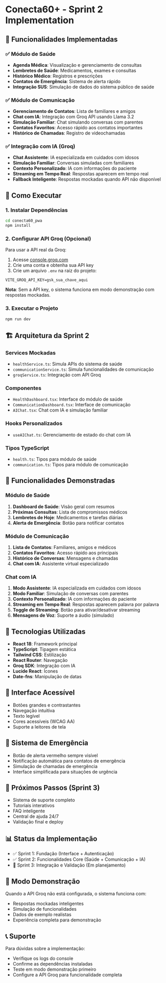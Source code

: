 # Conecta60+ - Sprint 2 Implementation

## 🎯 Funcionalidades Implementadas

### ✅ Módulo de Saúde
- **Agenda Médica**: Visualização e gerenciamento de consultas
- **Lembretes de Saúde**: Medicamentos, exames e consultas
- **Histórico Médico**: Registros e prescrições
- **Contatos de Emergência**: Sistema de alerta rápido
- **Integração SUS**: Simulação de dados do sistema público de saúde

### ✅ Módulo de Comunicação
- **Gerenciamento de Contatos**: Lista de familiares e amigos
- **Chat com IA**: Integração com Groq API usando Llama 3.2
- **Simulação Familiar**: Chat simulando conversas com parentes
- **Contatos Favoritos**: Acesso rápido aos contatos importantes
- **Histórico de Chamadas**: Registro de videochamadas

### ✅ Integração com IA (Groq)
- **Chat Assistente**: IA especializada em cuidados com idosos
- **Simulação Familiar**: Conversas simuladas com familiares
- **Contexto Personalizado**: IA com informações do paciente
- **Streaming em Tempo Real**: Respostas aparecem em tempo real
- **Fallback Inteligente**: Respostas mockadas quando API não disponível

## 🚀 Como Executar

### 1. Instalar Dependências
```bash
cd conecta60_pwa
npm install
```

### 2. Configurar API Groq (Opcional)
Para usar a API real da Groq:

1. Acesse [console.groq.com](https://console.groq.com/)
2. Crie uma conta e obtenha sua API key
3. Crie um arquivo `.env` na raiz do projeto:
```env
VITE_GROQ_API_KEY=gsk_sua_chave_aqui
```

**Nota**: Sem a API key, o sistema funciona em modo demonstração com respostas mockadas.

### 3. Executar o Projeto
```bash
npm run dev
```

## 🏗️ Arquitetura da Sprint 2

### Services Mockadas
- `healthService.ts`: Simula APIs do sistema de saúde
- `communicationService.ts`: Simula funcionalidades de comunicação
- `groqService.ts`: Integração com API Groq

### Componentes
- `HealthDashboard.tsx`: Interface do módulo de saúde
- `CommunicationDashboard.tsx`: Interface de comunicação
- `AIChat.tsx`: Chat com IA e simulação familiar

### Hooks Personalizados
- `useAIChat.ts`: Gerenciamento de estado do chat com IA

### Tipos TypeScript
- `health.ts`: Tipos para módulo de saúde
- `communication.ts`: Tipos para módulo de comunicação

## 🎨 Funcionalidades Demonstradas

### Módulo de Saúde
1. **Dashboard de Saúde**: Visão geral com resumos
2. **Próximas Consultas**: Lista de compromissos médicos
3. **Lembretes de Hoje**: Medicamentos e tarefas diárias
4. **Alerta de Emergência**: Botão para notificar contatos

### Módulo de Comunicação
1. **Lista de Contatos**: Familiares, amigos e médicos
2. **Contatos Favoritos**: Acesso rápido aos principais
3. **Histórico de Conversas**: Mensagens e chamadas
4. **Chat com IA**: Assistente virtual especializado

### Chat com IA
1. **Modo Assistente**: IA especializada em cuidados com idosos
2. **Modo Familiar**: Simulação de conversas com parentes
3. **Contexto Personalizado**: IA com informações do paciente
4. **Streaming em Tempo Real**: Respostas aparecem palavra por palavra
5. **Toggle de Streaming**: Botão para ativar/desativar streaming
6. **Mensagens de Voz**: Suporte a áudio (simulado)

## 🔧 Tecnologias Utilizadas

- **React 18**: Framework principal
- **TypeScript**: Tipagem estática
- **Tailwind CSS**: Estilização
- **React Router**: Navegação
- **Groq SDK**: Integração com IA
- **Lucide React**: Ícones
- **Date-fns**: Manipulação de datas

## 📱 Interface Acessível

- Botões grandes e contrastantes
- Navegação intuitiva
- Texto legível
- Cores acessíveis (WCAG AA)
- Suporte a leitores de tela

## 🚨 Sistema de Emergência

- Botão de alerta vermelho sempre visível
- Notificação automática para contatos de emergência
- Simulação de chamadas de emergência
- Interface simplificada para situações de urgência

## 🎯 Próximos Passos (Sprint 3)

- Sistema de suporte completo
- Tutoriais interativos
- FAQ inteligente
- Central de ajuda 24/7
- Validação final e deploy

## 📊 Status da Implementação

- ✅ Sprint 1: Fundação (Interface + Autenticação)
- ✅ Sprint 2: Funcionalidades Core (Saúde + Comunicação + IA)
- 🔄 Sprint 3: Integração e Validação (Em planejamento)

## 🐛 Modo Demonstração

Quando a API Groq não está configurada, o sistema funciona com:
- Respostas mockadas inteligentes
- Simulação de funcionalidades
- Dados de exemplo realistas
- Experiência completa para demonstração

## 📞 Suporte

Para dúvidas sobre a implementação:
- Verifique os logs do console
- Confirme as dependências instaladas
- Teste em modo demonstração primeiro
- Configure a API Groq para funcionalidade completa
